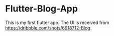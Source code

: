 # Flutter-Blog-App

This is my first flutter app. The UI is received from https://dribbble.com/shots/6918712-Blog.

